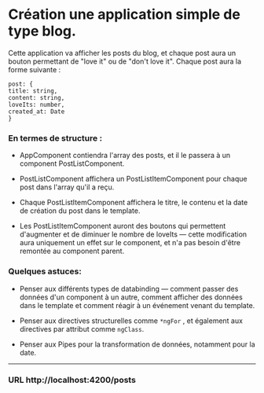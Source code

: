 # Création une application simple de type blog.  
Cette application va afficher les posts du blog, et chaque post aura un bouton permettant de "love it" ou de "don't love it".  Chaque post aura la forme suivante :         
```
post: {  
title: string,  
content: string,  
loveIts: number,  
created_at: Date
} 
```    
    
### En termes de structure :    

- AppComponent contiendra l'array des posts, et il le passera à un component PostListComponent.    

- PostListComponent affichera un PostListItemComponent pour chaque post dans l'array qu'il a reçu.   

- Chaque PostListItemComponent affichera le titre, le contenu et la date de création du post dans le template.   

- Les PostListItemComponent auront des boutons qui permettent d'augmenter et de diminuer le nombre de loveIts — cette modification aura uniquement un effet sur le component, et n'a pas besoin d'être remontée au component parent.    
  

### Quelques astuces:     

- Penser aux différents types de databinding — comment passer des données d'un component à un autre, comment afficher des données dans le template et comment réagir à un événement venant du template.     

- Penser aux directives structurelles comme  `*ngFor`  , et également aux directives par attribut comme  `ngClass`.    

- Penser aux Pipes pour la transformation de données, notamment pour la date.     

---

### URL http://localhost:4200/posts